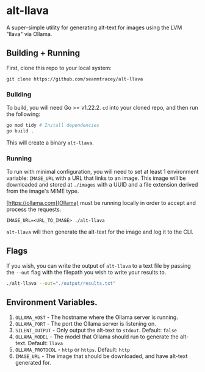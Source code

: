 # alt-llava
A super-simple utility for generating alt-text for images using the LVM "llava" via Ollama.

## Building + Running

First, clone this repo to your local system:

`git clone https://github.com/seanmtracey/alt-llava`

### Building

To build, you will need Go >= v1.22.2. `cd` into your cloned repo, and then run the following:

```bash
go mod tidy # Install dependencies
go build . 
```

This will create a binary `alt-llava`.

### Running

To run with minimal configuration, you will need to set at least 1 environment variable: `IMAGE_URL` with a URL that links to an image. This image will be downloaded and stored at `./images` with a UUID and a file extension derived from the image's MIME type.

[https://ollama.com](Ollama) must be running locally in order to accept and process the requests.

`IMAGE_URL=<URL_TO_IMAGE> ./alt-llava`

`alt-llava` will then generate the alt-text for the image and log it to the CLI.

## Flags

If you wish, you can write the output of `alt-llava` to a text file by passing the `--out` flag with the filepath you wish to write your results to.

```bash
./alt-llava --out="./output/results.txt"
```

## Environment Variables.

1. `OLLAMA_HOST` - The hostname where the Ollama server is running.
2. `OLLAMA_PORT` - The port the Ollama server is listening on.
3. `SILENT_OUTPUT` - Only output the alt-text to `stdout`. Default: `false`
4. `OLLAMA_MODEL` - The model that Ollama should run to generate the alt-text. Default: `llava`
5. `OLLAMA_PROTOCOL` - `http` or `https`. Default: `http`
6. `IMAGE_URL` - The image that should be downloaded, and have alt-text generated for.


